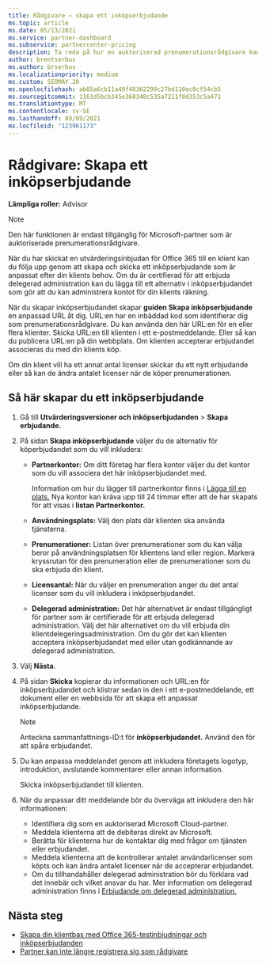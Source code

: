 ```yaml
---
title: Rådgivare – skapa ett inköpserbjudande
ms.topic: article
ms.date: 05/13/2021
ms.service: partner-dashboard
ms.subservice: partnercenter-pricing
description: Ta reda på hur en auktoriserad prenumerationsrådgivare kan använda Partnercenter för att skapa ett inköpserbjudande och en anpassad URL som ska ingå i Office 365 utvärderingsinbjudningar.
author: brentserbus
ms.author: brserbus
ms.localizationpriority: medium
ms.custom: SEOMAY.20
ms.openlocfilehash: ab85a6cb11a49f48362299c27bd110ec0cf54cb5
ms.sourcegitcommit: 1161d5bcb345e368348c535a7211f0d353c5a471
ms.translationtype: MT
ms.contentlocale: sv-SE
ms.lasthandoff: 09/09/2021
ms.locfileid: "123961173"
---
```

# <a name="advisors-create-a-purchase-offer"></a>Rådgivare: Skapa ett inköpserbjudande

 
**Lämpliga roller:** Advisor


> [!NOTE]
> Den här funktionen är endast tillgänglig för Microsoft-partner som är auktoriserade prenumerationsrådgivare.

När du har skickat en utvärderingsinbjudan för Office 365 till en klient kan du följa upp genom att skapa och skicka ett inköpserbjudande som är anpassat efter din klients behov. Om du är certifierad för att erbjuda delegerad administration kan du lägga till ett alternativ i inköpserbjudandet som gör att du kan administrera kontot för din klients räkning.

När du skapar inköpserbjudandet skapar **guiden Skapa inköpserbjudande** en anpassad URL åt dig. URL:en har en inbäddad kod som identifierar dig som prenumerationsrådgivare. Du kan använda den här URL:en för en eller flera klienter. Skicka URL:en till klienten i ett e-postmeddelande. Eller så kan du publicera URL:en på din webbplats. Om klienten accepterar erbjudandet associeras du med din klients köp.

Om din klient vill ha ett annat antal licenser skickar du ett nytt erbjudande eller så kan de ändra antalet licenser när de köper prenumerationen.

## <a name="to-create-a-purchase-offer"></a>Så här skapar du ett inköpserbjudande

1. Gå till **Utvärderingsversioner och inköpserbjudanden**  >  **Skapa erbjudande.**

2. På sidan **Skapa inköpserbjudande** väljer du de alternativ för köperbjudandet som du vill inkludera:

    - **Partnerkontor:** Om ditt företag har flera kontor väljer du det kontor som du vill associera det här inköpserbjudandet med.

        Information om hur du lägger till partnerkontor finns i [Lägga till en plats.](manage-locations.md) Nya kontor kan kräva upp till 24 timmar efter att de har skapats för att visas i **listan Partnerkontor.**

    - **Användningsplats:** Välj den plats där klienten ska använda tjänsterna.
    - **Prenumerationer:** Listan över prenumerationer som du kan välja beror på användningsplatsen för klientens land eller region. Markera kryssrutan för den prenumeration eller de prenumerationer som du ska erbjuda din klient.
    - **Licensantal:** När du väljer en prenumeration anger du det antal licenser som du vill inkludera i inköpserbjudandet.
    - **Delegerad administration:** Det här alternativet är endast tillgängligt för partner som är certifierade för att erbjuda delegerad administration. Välj det här alternativet om du vill erbjuda din klientdelegeringsadministration. Om du gör det kan klienten acceptera inköpserbjudandet med eller utan godkännande av delegerad administration.

3. Välj **Nästa**.

4. På sidan **Skicka** kopierar du informationen och URL:en för inköpserbjudandet och klistrar sedan in den i ett e-postmeddelande, ett dokument eller en webbsida för att skapa ett anpassat inköpserbjudande.

    > [!NOTE]
    > Anteckna sammanfattnings-ID:t för **inköpserbjudandet.** Använd den för att spåra erbjudandet.

5. Du kan anpassa meddelandet genom att inkludera företagets logotyp, introduktion, avslutande kommentarer eller annan information.

    Skicka inköpserbjudandet till klienten.

6. När du anpassar ditt meddelande bör du överväga att inkludera den här informationen:

    - Identifiera dig som en auktoriserad Microsoft Cloud-partner.
    - Meddela klienterna att de debiteras direkt av Microsoft.
    - Berätta för klienterna hur de kontaktar dig med frågor om tjänsten eller erbjudandet.
    - Meddela klienterna att de kontrollerar antalet användarlicenser som köpts och kan ändra antalet licenser när de accepterar erbjudandet.
    - Om du tillhandahåller delegerad administration bör du förklara vad det innebär och vilket ansvar du har. Mer information om delegerad administration finns i [Erbjudande om delegerad administration.](customers-revoke-admin-privileges.md)

## <a name="next-steps"></a>Nästa steg

- [Skapa din klientbas med Office 365-testinbjudningar och inköpserbjudanden](advisors-build-your-business.md)
- [Partner kan inte längre registrera sig som rådgivare](advisors-no-csp.md)